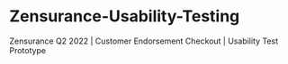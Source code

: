 # Zensurance-Usability-Testing

Zensurance Q2 2022 | Customer Endorsement Checkout | Usability Test Prototype